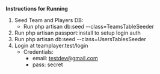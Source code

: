 **Instructions for Running**
1. Seed Team and Players DB:
   - Run php artisan db:seed --class=TeamsTableSeeder
2. Run php artisan passport:install to setup login auth
3. Run php artisan db:seed --class=UsersTablesSeeder
4. Login at teamplayer.test/login 
   - Credentials:
       - email: testdev@gmail.com
       - pass: secret

